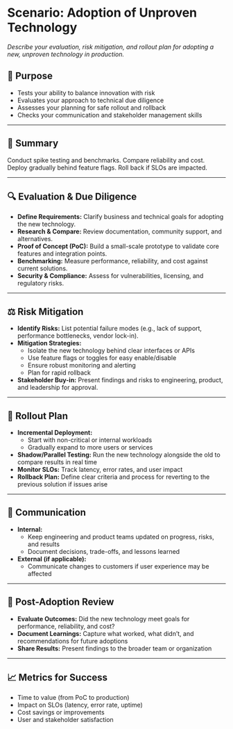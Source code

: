 # Scenario: Adoption of Unproven Technology

_Describe your evaluation, risk mitigation, and rollout plan for adopting a new, unproven technology in production._

## 🎯 Purpose
- Tests your ability to balance innovation with risk
- Evaluates your approach to technical due diligence
- Assesses your planning for safe rollout and rollback
- Checks your communication and stakeholder management skills

---

## 📝 Summary
Conduct spike testing and benchmarks. Compare reliability and cost. Deploy gradually behind feature flags. Roll back if SLOs are impacted.

---

## 🔍 Evaluation & Due Diligence
- **Define Requirements:** Clarify business and technical goals for adopting the new technology.
- **Research & Compare:** Review documentation, community support, and alternatives.
- **Proof of Concept (PoC):** Build a small-scale prototype to validate core features and integration points.
- **Benchmarking:** Measure performance, reliability, and cost against current solutions.
- **Security & Compliance:** Assess for vulnerabilities, licensing, and regulatory risks.

---

## ⚖️ Risk Mitigation
- **Identify Risks:** List potential failure modes (e.g., lack of support, performance bottlenecks, vendor lock-in).
- **Mitigation Strategies:**
  - Isolate the new technology behind clear interfaces or APIs
  - Use feature flags or toggles for easy enable/disable
  - Ensure robust monitoring and alerting
  - Plan for rapid rollback
- **Stakeholder Buy-in:** Present findings and risks to engineering, product, and leadership for approval.

---

## 🚀 Rollout Plan
- **Incremental Deployment:**
  - Start with non-critical or internal workloads
  - Gradually expand to more users or services
- **Shadow/Parallel Testing:** Run the new technology alongside the old to compare results in real time
- **Monitor SLOs:** Track latency, error rates, and user impact
- **Rollback Plan:** Define clear criteria and process for reverting to the previous solution if issues arise

---

## 📢 Communication
- **Internal:**
  - Keep engineering and product teams updated on progress, risks, and results
  - Document decisions, trade-offs, and lessons learned
- **External (if applicable):**
  - Communicate changes to customers if user experience may be affected

---

## 📝 Post-Adoption Review
- **Evaluate Outcomes:** Did the new technology meet goals for performance, reliability, and cost?
- **Document Learnings:** Capture what worked, what didn’t, and recommendations for future adoptions
- **Share Results:** Present findings to the broader team or organization

---

## 📈 Metrics for Success
- Time to value (from PoC to production)
- Impact on SLOs (latency, error rate, uptime)
- Cost savings or improvements
- User and stakeholder satisfaction